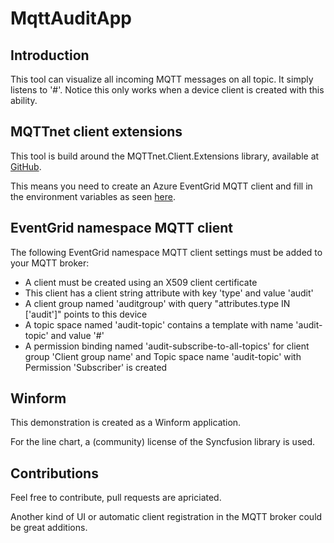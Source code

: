 # MqttAuditApp

## Introduction

This tool can visualize all incoming MQTT messages on all topic. It simply listens to '#'.
 Notice this only works when a device client is created with this ability.

 ## MQTTnet client extensions

 This tool is build around the MQTTnet.Client.Extensions library, available at [GitHub](https://github.com/Azure-Samples/MqttApplicationSamples/tree/main/mqttclients/dotnet).

 This means you need to create an Azure EventGrid MQTT client and fill in the environment variables as seen [here](https://github.com/Azure-Samples/MqttApplicationSamples/tree/main/mqttclients).

 ## EventGrid namespace MQTT client

 The following EventGrid namespace MQTT client settings must be added to your MQTT broker:

 - A client must be created using an X509 client certificate
 - This client has a client string attribute with key 'type' and value 'audit'
 - A client group named 'auditgroup' with query "attributes.type IN ['audit']" points to this device
 - A topic space named 'audit-topic' contains a template with name 'audit-topic' and value '#'
 - A permission binding named 'audit-subscribe-to-all-topics' for client group 'Client group name' and Topic space name 'audit-topic' with Permission 'Subscriber' is created

## Winform

This demonstration is created as a Winform application.

For the line chart, a (community) license of the Syncfusion library is used.

## Contributions

Feel free to contribute, pull requests are apriciated.

Another kind of UI or automatic client registration in the MQTT broker could be great additions.
